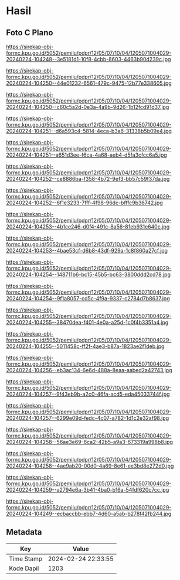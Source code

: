 # Hasil

## Foto C Plano

https://sirekap-obj-formc.kpu.go.id/5052/pemilu/pdpr/12/05/07/10/04/1205071004029-20240224-104248--3e5181d1-10f8-4cbb-8603-4463b90d239c.jpg

https://sirekap-obj-formc.kpu.go.id/5052/pemilu/pdpr/12/05/07/10/04/1205071004029-20240224-104250--44e01232-6561-479c-9475-12b77e338605.jpg

https://sirekap-obj-formc.kpu.go.id/5052/pemilu/pdpr/12/05/07/10/04/1205071004029-20240224-104250--c60c5a2d-0e3a-4a9b-9d26-1b12fcd91d37.jpg

https://sirekap-obj-formc.kpu.go.id/5052/pemilu/pdpr/12/05/07/10/04/1205071004029-20240224-104251--d6a593c4-5814-4eca-b3a6-31338b5b09e4.jpg

https://sirekap-obj-formc.kpu.go.id/5052/pemilu/pdpr/12/05/07/10/04/1205071004029-20240224-104251--a651d3ee-f6ca-4a68-aeb4-d5fa3cfcc6a5.jpg

https://sirekap-obj-formc.kpu.go.id/5052/pemilu/pdpr/12/05/07/10/04/1205071004029-20240224-104252--ce8886ba-f358-4b72-9ef3-bb57c59f37da.jpg

https://sirekap-obj-formc.kpu.go.id/5052/pemilu/pdpr/12/05/07/10/04/1205071004029-20240224-104252--6f1e3233-7fff-4f98-96dc-bfffc9b36742.jpg

https://sirekap-obj-formc.kpu.go.id/5052/pemilu/pdpr/12/05/07/10/04/1205071004029-20240224-104253--4b1ce246-d0f4-491c-8a56-81eb931e640c.jpg

https://sirekap-obj-formc.kpu.go.id/5052/pemilu/pdpr/12/05/07/10/04/1205071004029-20240224-104253--4bae53cf-d6b8-43df-929a-1c8f860a27cf.jpg

https://sirekap-obj-formc.kpu.go.id/5052/pemilu/pdpr/12/05/07/10/04/1205071004029-20240224-104254--148711b6-bc15-45b5-bc63-3800ddd2cd78.jpg

https://sirekap-obj-formc.kpu.go.id/5052/pemilu/pdpr/12/05/07/10/04/1205071004029-20240224-104254--9f1a8057-cd5c-4f9a-9337-c2784d7b8637.jpg

https://sirekap-obj-formc.kpu.go.id/5052/pemilu/pdpr/12/05/07/10/04/1205071004029-20240224-104255--38470dea-f401-4e0a-a25d-1c0f4b3351a4.jpg

https://sirekap-obj-formc.kpu.go.id/5052/pemilu/pdpr/12/05/07/10/04/1205071004029-20240224-104255--5011458c-ff2f-4ae3-b87a-1823ae2f1deb.jpg

https://sirekap-obj-formc.kpu.go.id/5052/pemilu/pdpr/12/05/07/10/04/1205071004029-20240224-104256--eb3ac134-6e6d-488a-8eaa-aabed2a42743.jpg

https://sirekap-obj-formc.kpu.go.id/5052/pemilu/pdpr/12/05/07/10/04/1205071004029-20240224-104257--9f43eb9b-a2c0-46fa-acd5-eda45033744f.jpg

https://sirekap-obj-formc.kpu.go.id/5052/pemilu/pdpr/12/05/07/10/04/1205071004029-20240224-104257--6299e09d-fedc-4c07-a782-1d1c2e32af98.jpg

https://sirekap-obj-formc.kpu.go.id/5052/pemilu/pdpr/12/05/07/10/04/1205071004029-20240224-104258--56ae3e69-6ca2-42b5-a9a3-673319a998b8.jpg

https://sirekap-obj-formc.kpu.go.id/5052/pemilu/pdpr/12/05/07/10/04/1205071004029-20240224-104258--4ae9ab20-00d0-4a69-8e61-ee3bd8e272d0.jpg

https://sirekap-obj-formc.kpu.go.id/5052/pemilu/pdpr/12/05/07/10/04/1205071004029-20240224-104259--a2794e6a-3b41-4ba0-b16a-54fdf620c7cc.jpg

https://sirekap-obj-formc.kpu.go.id/5052/pemilu/pdpr/12/05/07/10/04/1205071004029-20240224-104249--ecbaccbb-ebb7-4d60-a5ab-b278f42fb244.jpg


## Metadata

| Key        | Value               |
| ---------- | ------------------- |
| Time Stamp | 2024-02-24 22:33:55 |
| Kode Dapil | 1203                |



